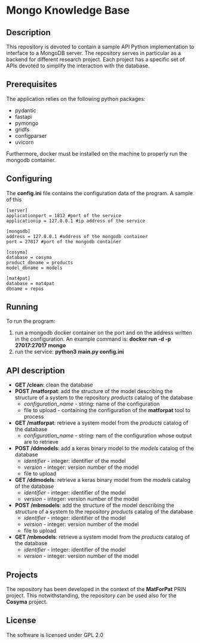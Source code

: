 # Mongo Knowledge Base

## Description
This repository is devoted to contain a sample API Python implementation to interface to a MongoDB server. The 
repository serves in particular as a backend for different research project. Each project has a specific set of APIs 
devoted to simplify the interaction with the database.

## Prerequisites
The application relies on the following python packages:
* pydantic
* fastapi
* pymongo
* gridfs
* configparser
* uvicorn

Furthermore, docker must be installed on the machine to properly run the mongodb container.


## Configuring

The **config.ini** file contains the configuration data of the program. A sample of this 
```
[server]
applicationport = 1812 #port of the service
applicationip = 127.0.0.1 #ip address of the service

[mongodb]
address = 127.0.0.1 #address of the mongodb container
port = 27017 #port of the mongodb container

[cosyma]
database = cosyma
product_dbname = products
model_dbname = models

[mat4pat]
database = mat4pat
dbname = repos
```
## Running

To run the program:
1. run a mongodb docker container on the port and on the address written in the configuration. An example command 
   is: **docker run -d -p 27017:27017 mongo**  
2. run the service: **python3 main.py config.ini**

## API description 
* **GET /clean**: clean the database
* **POST /matforpat**: add the structure of the model describing the structure of a system to the repository *products* 
  catalog of the database
  * *configuration_name* - string: name of the configuration
  * file to upload - containing the configuration of the **matforpat** tool to process 
* **GET /matforpat**: retrieve a system model from the *products* catalog of the database
  * *configuration_name* - string: nam of the configuration whose output are to retrieve
* **POST /ddmodels**: add a keras binary model to the *models* catalog of the database
  * *identifier* - integer: identifier of the model
  * *version* - integer: version number of the model
  * file to upload
* **GET /ddmodels**: retrieve a keras binary model from the *models* catalog of the database
  * *identifier* - integer: identifier of the model
  * *version* - integer: version number of the model
* **POST /mbmodels**: add the structure of the model describing the structure of a system to the repository *products* 
  catalog of the database
  * *identifier* - integer: identifier of the model
  * *version* - integer: version number of the model
  * file to upload
* **GET /mbmodels**: retrieve a system model from the *products* catalog of the database
  * *identifier* - integer: identifier of the model
  * *version* - integer: version number of the model

## Projects
The repository has been developed in the context of the **MatForPat** PRIN project. This notwithstanding, the repository can be 
used also for the **Cosyma** project.

## License
The software is licensed under GPL 2.0
